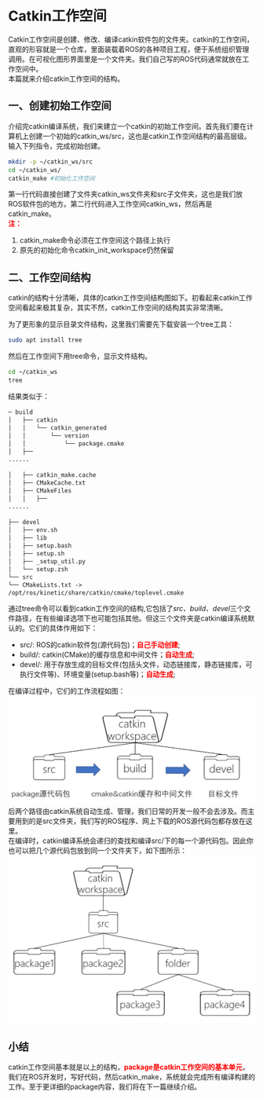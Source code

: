 # Catkin工作空间
Catkin工作空间是创建、修改、编译catkin软件包的文件夹。catkin的工作空间，直观的形容就是一个仓库，里面装载着ROS的各种项目工程，便于系统组织管理调用。在可视化图形界面里是一个文件夹。我们自己写的ROS代码通常就放在工作空间中。  
本篇就来介绍catkin工作空间的结构。

## 一、创建初始工作空间
介绍完catkin编译系统，我们来建立一个catkin的初始工作空间。首先我们要在计算机上创建一个初始的catkin_ws/src，这也是catkin工作空间结构的最高层级。输入下列指令，完成初始创建。
```bash
mkdir -p ~/catkin_ws/src　　
cd ~/catkin_ws/
catkin_make #初始化工作空间
```
第一行代码直接创建了文件夹catkin_ws文件夹和src子文件夹，这也是我们放ROS软件包的地方。第二行代码进入工作空间catkin_ws，然后再是catkin_make。  
<font color="red">**注：**</font>
1. catkin_make命令必须在工作空间这个路径上执行
2. 原先的初始化命令catkin_init_workspace仍然保留

## 二、工作空间结构
catkin的结构十分清晰，具体的catkin工作空间结构图如下。初看起来catkin工作空间看起来极其复杂，其实不然，catkin工作空间的结构其实非常清晰。 

为了更形象的显示目录文件结构，这里我们需要先下载安装一个tree工具：
```bash
sudo apt install tree
```
然后在工作空间下用tree命令，显示文件结构。
```bash
cd ~/catkin_ws
tree
```
结果类似于：
```
─ build
│   ├── catkin
│   │   └── catkin_generated
│   │       └── version
│   │           └── package.cmake
│   ├──
......

│   ├── catkin_make.cache
│   ├── CMakeCache.txt
│   ├── CMakeFiles
│   │   ├──
......

├── devel
│   ├── env.sh
│   ├── lib
│   ├── setup.bash
│   ├── setup.sh
│   ├── _setup_util.py
│   └── setup.zsh
└── src
└── CMakeLists.txt -> /opt/ros/kinetic/share/catkin/cmake/toplevel.cmake
```

通过tree命令可以看到catkin工作空间的结构,它包括了*src、build、devel*三个文件路径，在有些编译选项下也可能包括其他。但这三个文件夹是catkin编译系统默认的。它们的具体作用如下：
  * src/: ROS的catkin软件包(源代码包)；<font color="red">**自己手动创建**</font>;
  * build/: catkin(CMake)的缓存信息和中间文件；<font color="red">**自动生成**</font>;
  * devel/: 用于存放生成的目标文件(包括头文件，动态链接库，静态链接库，可执行文件等)、环境变量(setup.bash等)；<font color="red">**自动生成**</font>;

在编译过程中，它们的工作流程如图：
![工作流程](picture/2-1.jpg)
后两个路径由catkin系统自动生成、管理，我们日常的开发一般不会去涉及。而主要用到的是src文件夹，我们写的ROS程序、网上下载的ROS源代码包都存放在这里。  
在编译时，catkin编译系统会递归的查找和编译src/下的每一个源代码包。因此你也可以把几个源代码包放到同一个文件夹下，如下图所示：
![编译流程](picture/2-2.jpg)

## 小结
catkin工作空间基本就是以上的结构，<font color="red">**package是catkin工作空间的基本单元**</font>，我们在ROS开发时，写好代码，然后catkin_make，系统就会完成所有编译构建的工作。至于更详细的package内容，我们将在下一篇继续介绍。